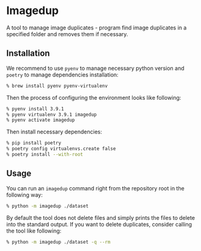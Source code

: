 # Imagedup

A tool to manage image duplicates - program find image duplicates in a specified folder
and removes them if necessary.

## Installation

We recommend to use `pyenv` to manage necessary python version and `poetry` to manage
dependencies installation:
```sh
% brew install pyenv pyenv-virtualenv
```

Then the process of configuring the environment looks like following:
```sh
% pyenv install 3.9.1
% pyenv virtualenv 3.9.1 imagedup
% pyenv activate imagedup
```

Then install necessary dependencies:
```sh
% pip install poetry
% poetry config virtualenvs.create false
% poetry install --with-root
```

## Usage

You can run an `imagedup` command right from the repository root in the following way:
```sh
% python -m imagedup ./dataset
```

By default the tool does not delete files and simply prints the files to delete into
the standard output. If you want to delete duplicates, consider calling the tool like
following:
```sh
% python -m imagedup ./dataset -q --rm
```
